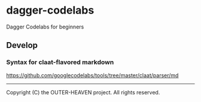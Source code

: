 dagger-codelabs
=====

Dagger Codelabs for beginners

## Develop

### Syntax for claat-flavored markdown

https://github.com/googlecodelabs/tools/tree/master/claat/parser/md

-----
Copyright (C) the OUTER-HEAVEN project. All rights reserved.